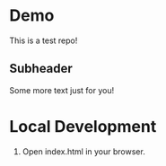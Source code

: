 # Demo

This is a test repo!


## Subheader

Some more text just for you!

# Local Development

1. Open index.html in your browser.